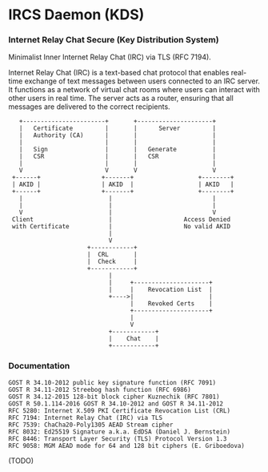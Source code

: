 # IRCS Daemon (KDS)
### Internet Relay Chat Secure (Key Distribution System)
Minimalist Inner Internet Relay Chat (IRC) via TLS (RFC 7194).

Internet Relay Chat (IRC) is a text-based chat protocol that enables real-time exchange of text messages between users connected to an IRC server. It functions as a network of virtual chat rooms where users can interact with other users in real time. The server acts as a router, ensuring that all messages are delivered to the correct recipients.

```
   +-----------------------+       +---------------------+
   |   Certificate         |       |      Server         |
   |   Authority (CA)      |       |                     |
   |                       |       |                     |
   |   Sign                |       |   Generate          |
   |   CSR                 |       |   CSR               |
   |                       |       |                     |
   V                       V       V                     V
 +------+                 +-------+                  +--------+
 | AKID |                 | AKID  |                  | AKID   |
 +------+                 +-------+                  +--------+
   |                        |                            |
   |                        |                            |
   V                        |                            V
 Client                     |                    Access Denied
 with Certificate           |                    No valid AKID
                            |
                            V
                      +------------+
                      |  CRL       |
                      |  Check     |
                      +------------+
                            |
                            |     +---------------------+
                            |     |    Revocation List  |
                            +---->|                     |
                                  |    Revoked Certs    |
                                  +---------------------+
                                  |
                                  V
                            +------------+
                            |    Chat    |
                            +------------+
```

### Documentation
```
GOST R 34.10-2012 public key signature function (RFC 7091)
GOST R 34.11-2012 Streebog hash function (RFC 6986)
GOST R 34.12-2015 128-bit block cipher Kuznechik (RFC 7801)
GOST R 50.1.114-2016 GOST R 34.10-2012 and GOST R 34.11-2012 
RFC 5280: Internet X.509 PKI Certificate Revocation List (CRL)
RFC 7194: Internet Relay Chat (IRC) via TLS
RFC 7539: ChaCha20-Poly1305 AEAD Stream cipher
RFC 8032: Ed25519 Signature a.k.a. EdDSA (Daniel J. Bernstein)
RFC 8446: Transport Layer Security (TLS) Protocol Version 1.3
RFC 9058: MGM AEAD mode for 64 and 128 bit ciphers (E. Griboedova)
```

(TODO)
